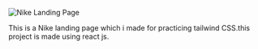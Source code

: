 
![Nike Landing Page](https://i.ibb.co/pxzMGb4/Thumbnail-2.png)


This is a Nike landing page which i made for practicing tailwind CSS.this project is made using react js.




